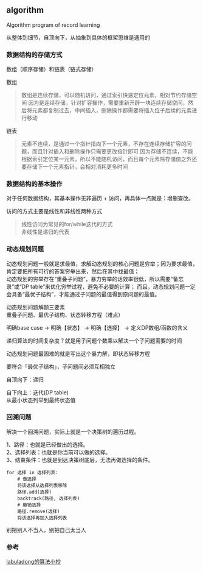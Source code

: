 #

## algorithm

Algorithm program of record learning

从整体到细节，自顶向下，从抽象到具体的框架思维是通用的

### 数据结构的存储方式

数组（顺序存储）和链表（链式存储）

数组
>数组是连续存储，可以随机访问，通过索引快速定位元素，相对节约存储空间
>因为是连续存储，针对扩容操作，需要重新开辟一块连续存储空间，然后将元素都复制过去，中间插入，删除操作都需要将插入位子后续的元素进行移动

链表
>元素不连续，是通过一个指针指向下一个元素，不存在连续存储扩容的问题，而且针对插入和删除操作只需要更改指针即可
>因为存储不连续，不能根据索引定位某一元素，所以不能随机访问，而且每个元素除存储值之外还要存储下一个元素指针，会相对消耗更多时间

### 数据结构的基本操作

对于任何数据结构，其基本操作无非遍历 + 访问，再具体一点就是：增删查改。  

访问的方式主要是线性和非线性两种方式  
>线性访问为常见的for/while迭代的方式  
>非线性是递归的代表  

### 动态规划问题

动态规划问题一般就是求最值，求解动态规划的核心问题是穷举；因为要求最值，肯定要把所有可行的答案穷举出来，然后在其中找最值；  
动态规划的穷举存在“重叠子问题”，暴力穷举的话效率很低，所以需要“备忘录”或“DP table”来优化穷举过程，避免不必要的计算；
而且，动态规划问题一定会具备“最优子结构”，才能通过子问题的最值得到原问题的最值。

动态规划问题解题三要素  
重叠子问题、最优子结构、状态转移方程（难点）

明确base case -> 明确【状态】 -> 明确【选择】 -> 定义DP数组/函数的含义

递归算法的时间复杂度？就是用子问题个数乘以解决一个子问题需要的时间

动态规划问题最困难的就是写出这个暴力解，即状态转移方程

要符合「最优子结构」，子问题间必须互相独立

自顶向下：递归

自下向上：迭代(DP table)  
从最小状态列举到最终状态值

### 回溯问题

解决一个回溯问题，实际上就是一个决策树的遍历过程。

1、路径：也就是已经做出的选择。  
2、选择列表：也就是你当前可以做的选择。  
3、结束条件：也就是到达决策树底层，无法再做选择的条件。  

```框架
for 选择 in 选择列表:
    # 做选择
    将该选择从选择列表移除
    路径.add(选择)
    backtrack(路径, 选择列表)
    # 撤销选择
    路径.remove(选择)
    将该选择再加入选择列表
```

别把别人不当人，别把自己太当人

### 参考

[labuladong的算法小抄](https://labuladong.gitbook.io/algo/)
